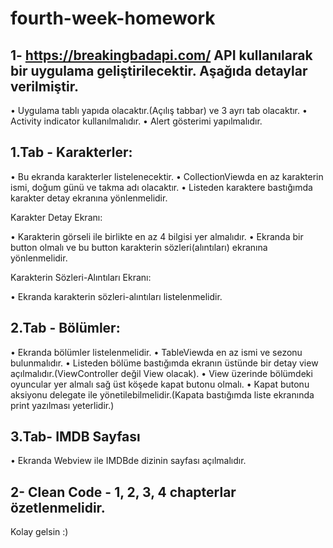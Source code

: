 # fourth-week-homework

1- https://breakingbadapi.com/  API kullanılarak bir uygulama geliştirilecektir. Aşağıda detaylar verilmiştir.
--

• Uygulama tablı yapıda olacaktır.(Açılış tabbar) ve 3 ayrı tab olacaktır.
• Activity indicator kullanılmalıdır.
• Alert gösterimi yapılmalıdır.

## 1.Tab - Karakterler:

• Bu ekranda karakterler listelenecektir.
• CollectionViewda en az karakterin ismi, doğum günü ve takma adı olacaktır.
• Listeden karaktere bastığımda karakter detay ekranına yönlenmelidir.

Karakter Detay Ekranı:

• Karakterin görseli ile birlikte en az 4 bilgisi yer almalıdır.
• Ekranda bir button olmalı ve bu button karakterin sözleri(alıntıları) ekranına yönlenmelidir.

Karakterin Sözleri-Alıntıları Ekranı:

• Ekranda karakterin sözleri-alıntıları listelenmelidir.

## 2.Tab - Bölümler:

• Ekranda bölümler listelenmelidir.
• TableViewda en az ismi ve sezonu bulunmalıdır.
• Listeden bölüme bastığımda ekranın üstünde bir detay view açılmalıdır.(ViewController değil View olacak).
• View üzerinde bölümdeki oyuncular yer almalı sağ üst köşede kapat butonu olmalı.
• Kapat butonu aksiyonu delegate ile yönetilebilmelidir.(Kapata bastığımda liste ekranında print yazılması yeterlidir.)

## 3.Tab- IMDB Sayfası
 
• Ekranda Webview ile IMDBde dizinin sayfası açılmalıdır.

2- Clean Code - 1, 2, 3, 4 chapterlar özetlenmelidir.
--

Kolay gelsin :)




